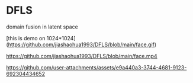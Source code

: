 # DFLS
domain fusion in latent space


[this is demo on 1024*1024] (https://github.com/jiashaohua1993/DFLS/blob/main/face.gif)



https://github.com/jiashaohua1993/DFLS/blob/main/face.mp4


https://github.com/user-attachments/assets/e9a440a3-3744-4681-9123-692304434652

